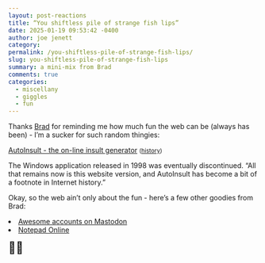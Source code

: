 ```yaml
---
layout: post-reactions
title: “You shiftless pile of strange fish lips”
date: 2025-01-19 09:53:42 -0400
author: joe jenett
category: 
permalink: /you-shiftless-pile-of-strange-fish-lips/
slug: you-shiftless-pile-of-strange-fish-lips
summary: a mini-mix from Brad
comments: true
categories:
  - miscellany
  - giggles
  - fun
---
```

Thanks <a href="https://pinboard.in/u:ramblinggit">B</a><a href="https://indieseek.xyz/links/">r</a><a href="https://ramblinggit.com/">a</a><a href="https://linkpunk.micro.blog/">d</a> for reminding me how much fun the web can be (always has been) - I’m a sucker for such random thingies:

<a title="AutoInsult by JJ Berry" href="https://autoinsult.com/index.php?style=3">AutoInsult - the on-line insult generator</a> <small>(<a href="https://autoinsult.com/about.php">history</a>)</small>

The Windows application released in 1998 was eventually discontinued. “All that remains now is this website version, and AutoInsult has become a bit of a footnote in Internet history.”

Okay, so the web ain’t only about the fun - here’s a few other goodies from Brad:


<li><a title="Awesome accounts on Mastodon" href="https://fedidevs.com/">Awesome accounts on Mastodon</a></li>
<li><a title="Notepad Online - Free Text Editor with Auto-Save Feature" href="https://notepad-online.co/">Notepad Online</a></li>

<span style="font-size:1.65em;">🙏🏻</span>



<a style="display:none;" href="https://brid.gy/publish/mastodon"><small>(cross-posted to mastodon)</small></a>